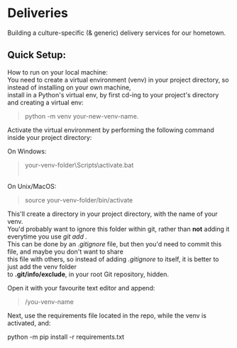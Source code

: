 # Deliveries
Building a culture-specific (& generic) delivery services for our hometown.

<h2>Quick Setup:</h2>

How to run on your local machine:<br>
You need to create a virtual environment (venv) in your project directory, so instead of installing on your own machine,<br>install in a Python's virtual env, by
first cd-ing to your project's directory and creating a virtual env:<br>

> python -m venv your-new-venv-name.

Activate the virtual environment by performing the following command inside your project directory:<br>

On Windows:<br>
> your-venv-folder\Scripts\activate.bat <br><br>

On Unix/MacOS: <br>
> source your-venv-folder/bin/activate 

This'll create a directory in your project directory, with the name of your venv.<br>
You'd probably want to ignore this folder within git, rather than <b>not</b> adding it everytime you use <i>git add .</i><br>
This can be done by an <i>.gitignore</i> file, but then you'd need to commit this file, and maybe you don't want to share<br>
this file with others, so instead of adding <i>.gitignore</i> to itself, it is better to just add the venv folder<br>
to <b>.git/info/exclude</b>, in your root Git repository, hidden.

Open it with your favourite text editor and append:
> /you-venv-name


Next, use the requirements file located in the repo, while the venv is activated, and:

python -m pip install -r requirements.txt
